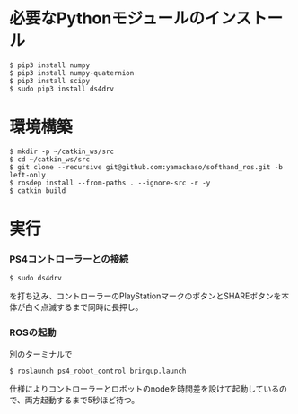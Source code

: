 


# 必要なPythonモジュールのインストール
```
$ pip3 install numpy
$ pip3 install numpy-quaternion
$ pip3 install scipy
$ sudo pip3 install ds4drv
```
# 環境構築
```
$ mkdir -p ~/catkin_ws/src
$ cd ~/catkin_ws/src
$ git clone --recursive git@github.com:yamachaso/softhand_ros.git -b left-only
$ rosdep install --from-paths . --ignore-src -r -y
$ catkin build
```

# 実行
### PS4コントローラーとの接続
```
$ sudo ds4drv
```
を打ち込み、コントローラーのPlayStationマークのボタンとSHAREボタンを本体が白く点滅するまで同時に長押し。

### ROSの起動
別のターミナルで
```
$ roslaunch ps4_robot_control bringup.launch
```
仕様によりコントローラーとロボットのnodeを時間差を設けて起動しているので、両方起動するまで5秒ほど待つ。
